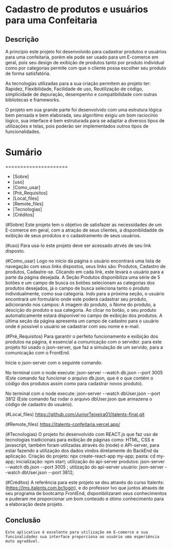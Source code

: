 # Cadastro de produtos e usuários para uma Confeitaria

## Descrição
  A princípio este projeto foi desenvolvido para cadastrar produtos e usuários para uma confeitaria, porém ele pode ser usado para um E-comerce em geral, pois seu design de exibição de produtos tanto por produto individual como por categorias permite com que o cliente possa escolher seu produto de forma satisfatória.

  As tecnologias utilizadas para a sua criação permitem ao projeto ter:
  Rapidez, Flexibilidade, Facilidade de uso, Reutilização de código, simplicidade de depuração, desempenho e compatibilidade com outras bibliotecas e frameworks.

  O projeto em sua grande parte foi desenvolvido com uma estrutura lógica bem pensada e bem elaborada, seu algorítimo exigiu um bom raciocínio lógico, sua interface é bem estruturada para se adaptar a diversos tipos de utilizações e telas, pois poderão ser implementados outros tipos de funcionalidades.

# Sumário
=====================
<!--ts-->
 * [Sobre] 
 * [uso]
 * [Como_usar] 
 * [Pré_Requisitos]
 * [Local_files]
 * [Remote_files]
 * [Tecnologias]
 * [Créditos]
<!--te-->

 (#Sobre) Este projeto tem o objetivo de satisfazer as necessidades de um E-comerce em geral, com a atração de seus clientes, a disponiblidadde de exibição de seus produtos e o cadastramento de seus usuários.

 (#uso) Para usa-lo este projeto deve ser acessado atrvés de seu link disposto.  

 (#Como_usar) Logo no início da página o usuário encontrará uma lista de navegação com seus links dispostos, seus links são: Produtos, Cadastro de produtos, Cadastre-se.
 Clicando em cada link, este levará o usuário para a parte da página desejada.
  A Seção Produtos disponibiliza uma série de 5 botões e um campo de busca os botões selecionam as categorias dos produtos desejados, já o campo de busca seleciona tanto o produto individualmente, como sua categoria.
  Indo para a próxima seção, o usuário encontrará um formulário onde este poderá cadastrar seu produto, adicionando nos campos: A imagem do produto, o Nome do produto, a descição do produto e sua categoria.
  Ao clicar no botão, o seu produto automaticamente estará disponível no campo de exibição dos produtos.
  A última seção da página apresenta um campo de cadastro para o usuário onde é possivel o usuário se cadastrar com seu nome e e-mail.

  (#Pré_Requisitos) Para garantir o perfeito funcionamento e exibição dos produtos na página, é essencial a comunicação com o servidor.
  para este projeto foi usado o json-server, que faz a simulação de um servido, para a comunicação com o FrontEnd.

  Inicie o json-server com o seguinte comando.

  No terminal com o node execute: json-server --watch db.json --port 3005
  (Este comando faz funcionar o arquivo db.json, que é o que contém o código dos produtos assim como para cadastrar novos produto).

  No terminal com o node execute:  json-server --watch dbUser.json --port 3812
  (Este comando faz rodar o arquivo dbUser.json que armazena o código de cadastro do usuário).

  (#Local_files) https://github.com/JuniorTeixeira01/italents-final.git
 
  (#Remote_files) https://italents-confeitaria.vercel.app/ 

  (#Tecnologias) O projeto foi desenvolvido com REACT.js que faz uso de tecnologias tradicionais para exibição de páginas como: HTML, CSS  e javascript, também foram utilizadas através do (node) o API-server, para estar fazendo a utilização dos dados vindos diretamente do BackEnd da aplicação.
  Criação do projeto: npx create-react-app my-app;
  pasta: cd my-app;
  inicialização: npm start;
  utilização do api-server produtos: json-server --watch db.json --port 3005 ;
  utilização do api-server usuário: json-server --watch dbUser.json --port 3812;

  (#Créditos) A referência para este projeto se deu através do curso Italents:(https://lms.italents.com.br/login), e do professor Ivo 
  que juntos através de seu programa de bootcamp FrontEnd, disponibilizaram seus conhecimentos e puderam me proporcionar um bom conteúdo e ótimo conhecimento para a elaboração deste projeto.

  ## Conclusão 
    Este aplicativo é excelente para utilização em E-comerce e sua funcinalidades sua interface proporciona ao usuário uma esperiência muto agradável.